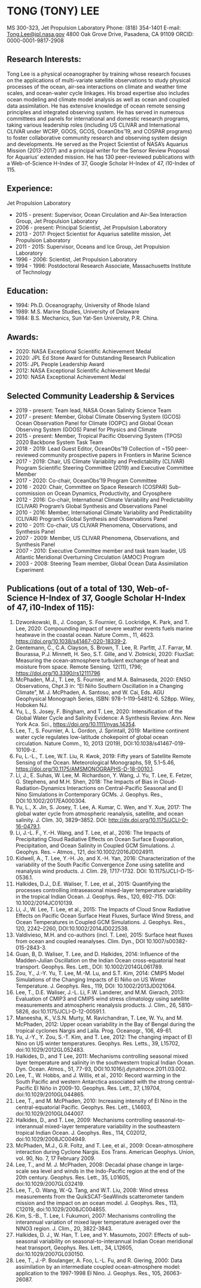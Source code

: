 # TONG (TONY) LEE
MS 300-323, Jet Propulsion Laboratory                  Phone: (818) 354-1401 E-mail: Tong.Lee@jpl.nasa.gov
4800 Oak Grove Drive, Pasadena, CA 91109         ORCID: 0000-0001-9817-2908

## Research Interests: 
Tong Lee is a physical oceanographer by training whose research focuses on the applications of multi-variate satellite observations to study physical processes of the ocean, air-sea interactions on climate and weather time scales, and ocean-water cycle linkages. His broad expertise also includes ocean modeling and climate model analysis as well as ocean and coupled data assimilation. He has extensive knowledge of ocean remote sensing principles and integrated observing system. He has served in numerous committees and panels for international and domestic research programs, taking various leadership roles (including US CLIVAR and International CLIVAR under WCRP, GOOS, GCOS, OceanObs’19, and COSPAR programs) to foster collaborative community research and observing system design and developments. He served as the Project Scientist of NASA’s Aquarius Mission (2013-2017) and a principal writer for the Sensor Review Proposal for Aquarius’ extended mission. He has 130 peer-reviewed publications with a Web-of-Science H-Index of 37, Google Scholar H-Index of 47, i10-Index of 115.

## Experience:
Jet Propulsion Laboratory
- 2015 - present: Supervisor, Ocean Circulation and Air-Sea Interaction Group, Jet Propulsion Laboratory
- 2006 - present: Principal Scientist, Jet Propulsion Laboratory
- 2013 - 2017: Project Scientist for Aquarius satellite mission, Jet Propulsion Laboratory
- 2011 - 2015: Supervisor, Oceans and Ice Group, Jet Propulsion Laboratory
- 1996 - 2006: Scientist, Jet Propulsion Laboratory
- 1994 - 1996: Postdoctoral Research Associate, Massachusetts Institute of Technology

## Education:
- 1994: Ph.D. Oceanography, University of Rhode Island
- 1989: M.S. Marine Studies, University of Delaware
- 1984: B.S. Mechanics, Sun Yat-Sen University, P.R. China.

## Awards:
- 2020: NASA Exceptional Scientific Achievement Medal
- 2020: JPL Ed Stone Award for Outstanding Research Publication
- 2015: JPL People Leadership Award
- 2012: NASA Exceptional Scientific Achievement Medal
- 2010: NASA Exceptional Achievement Medal

## Selected Community Leadership & Services
- 2019 - present: Team lead, NASA Ocean Salinity Science Team
- 2017 - present: Member, Global Climate Observing System (GCOS) Ocean Observation Panel for Climate (OOPC) and Global Ocean Observing System (GOOS) Panel for Physics and Climate
- 2015 - present: Member, Tropical Pacific Observing System (TPOS) 2020 Backbone System Task Team
- 2018 - 2019: Lead Guest Editor, OceanObs’19 Collection of ~150 peer-reviewed community prospective papers in Frontiers in Marine Science
- 2017 - 2019: Chair, US Climate Variability and Predictability (CLIVAR) Program Scientific Steering Committee (2019) and Executive Committee Member
- 2017 - 2020: Co-chair, OceanObs’19 Program Committee
- 2016 - 2020: Chair, Committee on Space Research (COSPAR) Sub-commission on Ocean Dynamics, Productivity, and Cryosphere
- 2012 - 2016: Co-chair, International Climate Variability and Predictability (CLIVAR) Program’s Global Synthesis and Observations Panel
- 2010 - 2016: Member, International Climate Variability and Predictability (CLIVAR) Program’s Global Synthesis and Observations Panel
- 2010 - 2011: Co-chair, US CLIVAR Phenomena, Observations, and Synthesis Panel
- 2007 - 2009: Member, US CLIVAR Phenomena, Observations, and Synthesis Panel
- 2007 - 2010: Executive Committee member and task team leader, US Atlantic Meridional Overturning Circulation (AMOC) Program
- 2003 - 2008: Steering Team member, Global Ocean Data Assimilation Experiment

## Publications (out of a total of 130, Web-of-Science H-Index of 37, Google Scholar H-Index of 47, i10-Index of 115):
1. Dzwonkowski, B., J. Coogan, S. Fournier, G. Lockridge, K. Park, and T. Lee, 2020: Compounding impact of severe weather events fuels marine heatwave in the coastal ocean. Nature Comm., 11, 4623. https://doi.org/10.1038/s41467-020-18339-2.
1. Gentemann, C., C.A. Clayson, S. Brown, T. Lee, R. Parfitt, J.T. Farrar, M. Bourassa, P.J. Minnett, H. Seo, S.T. Gille, and V. Zlotnicki, 2020: FluxSat: Measuring the ocean-atmosphere turbulent exchange of heat and moisture from space. Remote Sensing. 12(11), 1796; https://doi.org/10.3390/rs12111796
1. McPhaden, M.J., T. Lee, S. Fournier, and M.A. Balmaseda, 2020: ENSO Observations, Chpt.3 in: “El Niño Southern Oscillation in a Changing Climate”, M. J. McPhaden, A. Santoso, and W. Cai, Eds.  AGU Geophysical Monograph Series, ISBN: 978-1-119-54812-6. 528pp. Wiley, Hoboken NJ.
1. Yu, L., S. Josey, F. Bingham, and T. Lee, 2020: Intensification of the Global Water Cycle and Salinity Evidence: A Synthesis Review. Ann. New York Aca. Sci., https://doi.org/10.1111/nyas.14354.
1. Lee, T., S. Fournier, A. L. Gordon, J. Sprintall, 2019: Maritime continent water cycle regulates low-latitude chokepoint of global ocean circulation. Nature Comm., 10, 2013 (2019), DOI:10.1038/s41467-019-10109-z.
1. Fu, L.-L., T. Lee, W.T. Liu, R. Kwok, 2019: Fifty years of Satellite Remote Sensing of the Ocean. Meteorological Monographs, 59, 5.1–5.46, https://doi.org/10.1175/AMSMONOGRAPHS-D-18-0010.1. 
1. Li, J., E. Suhas, W. Lee, M. Richardson, Y. Wang, J. Yu, T. Lee, E. Fetzer, G. Stephens, and M.H. Shen, 2018: The Impacts of Bias in Cloud-Radiation-Dynamics Interactions on Central-Pacific Seasonal and El Nino Simulations in Contemporary GCMs. J. Geophys. Res., DOI:10.1002/2017EA000304.
1. Yu, L., X. Jin, S. Josey, T. Lee, A. Kumar, C. Wen, and Y. Xue, 2017: The global water cycle from atmospheric reanalysis, satellite, and ocean salinity. J. Clim. 30, 3829–3852. DOI: http://dx.doi.org/10.1175/JCLI-D-16-0479.1.
1. Li, J.-L. F., Y.-H. Wang, and T. Lee, et al., 2016: The Impacts of Precipitating Cloud Radiative Effects on Ocean Surface Evaporation, Precipitation, and Ocean Salinity in Coupled GCM Simulations. J. Geophys. Res. – Atmos., 121, doi:10.1002/2016JD024911.
1. Kidwell, A., T. Lee, Y.-H. Jo, and X.-H. Yan, 2016: Characterization of the variability of the South Pacific Convergence Zone using satellite and reanalysis wind products. J. Clim. 29, 1717-1732. DOI: 10.1175/JCLI-D-15-0536.1.
1. Halkides, D.J., D.E. Waliser, T. Lee, et al., 2015: Quantifying the processes controlling intraseasonal mixed-layer temperature variability in the tropical Indian Ocean. J. Geophys. Res., 120, 692-715. DOI: 10.1002/2014JC010139.
1. Li, J., W. Lee, T. Lee, et al., 2015: The Impacts of Cloud Snow Radiative Effects on Pacific Ocean Surface Heat Fluxes, Surface Wind Stress, and Ocean Temperatures in Coupled GCM Simulations. J. Geophys. Res., 120, 2242–2260, DOI:10.1002/2014JD022538.
1. Valdivieso, M.H. and co-authors (incl. T. Lee), 2015: Surface heat fluxes from ocean and coupled reanalyses. Clim. Dyn., DOI 10.1007/s00382-015-2843-3.
1. Guan, B, D. Waliser, T. Lee, and D. Halkides, 2014: Influence of the Madden-Julian Oscillation on the Indian Ocean cross-equatorial heat transport. Geophys. Res. Lett., DOI: 10.1002/2014GL061789.
1. Zou, Y., J.-Y. Yu, T. Lee, M.-M. Lu, and S.T. Kim, 2014: CMIP5 Model Simulations of the Changing Impacts of El Niño on US Winter Temperature. J. Geophys. Res., 119, DOI: 10.1002/2013JD021064.
1. Lee, T., D.E. Waliser, J.-L. Li, F.W. Landerer, and M.M. Gierach, 2013: Evaluation of CMIP3 and CMIP5 wind stress climatology using satellite measurements and atmospheric reanalysis products. J. Clim., 26, 5810-5826, doi:10.1175/JCLI-D-12-00591.1.
1. Maneesha, K., V.S.N. Murty, M. Ravichandran, T. Lee, W. Yu, and M. McPhaden, 2012: Upper ocean variability in the Bay of Bengal during the tropical cyclones Nargis and Laila. Prog. Oceanogr., 106, 49-61.
1. Yu, J.-Y., Y. Zou, S.-T. Kim, and T. Lee, 2012: The changing impact of El Nino on US winter temperatures. Geophys. Res. Letts., 39, L15702, doi:10.1029/2012GL052483.
1. Halkides, D., and T Lee, 2011: Mechanisms controlling seasonal mixed layer temperature and salinity in the southwestern tropical Indian  Ocean. Dyn. Ocean. Atmos., 51, 77-93, DOI:10.1016/j.dynatmoce.2011.03.002.
1. Lee, T., W. Hobbs, and J. Willis, et al., 2010: Record warming in the South Pacific and western Antarctica associated with the strong central-Pacific El Niño in 2009-10. Geophys. Res. Lett., 37, L19704, doi:10.1029/2010GL044865.
1. Lee, T., and M. McPhaden, 2010: Increasing intensity of El Nino in the central-equatorial Pacific. Geophys. Res. Lett., L14603, doi:10.1029/2010GL044007. 
1. Halkides, D., and T. Lee, 2009: Mechanisms controlling seasonal-to-interannual mixed-layer temperature variability in the southeastern tropical Indian Ocean. J. Geophys. Res., 114, C02012, doi:10.1029/2008JC004949.
1. McPhaden, M.J., G.R. Foltz, and T. Lee, et al., 2009: Ocean-atmosphere interaction during Cyclone Nargis. Eos Trans. American Geophys. Union, vol. 90, No. 7, 17 February 2009.
1. Lee, T., and M. J. McPhaden, 2008:  Decadal phase change in large-scale sea level and winds in the Indo-Pacific region at the end of the 20th century. Geophys. Res. Lett., 35, L01605, doi:10.1029/2007GL032419.
1. Lee, T., O. Wang, W.-Q. Tang, and W.T. Liu, 2008: Wind stress measurements from the QuikSCAT-SeaWinds scatterometer tandem mission and the impact on an ocean model. J. Geophys. Res., 113, C12019, doi:10.1029/2008JC004855.
1. Kim, S.-B., T. Lee, I. Fukumori, 2007: Mechanisms controlling the interannual variation of mixed layer temperature averaged over the NINO3 region. J. Clim., 20, 3822-3843.
1. Halkides, D. J., W. Han, T. Lee, and Y. Masumoto, 2007: Effects of sub-seasonal variability on seasonal-to-interannual Indian Ocean meridional heat transport, Geophys. Res. Lett., 34, L12605, doi:10.1029/2007GL030150.
1. Lee, T., J.-P. Boulanger, A. Foo, L.-L. Fu, and R. Giering, 2000: Data assimilation by an intermediate coupled ocean-atmosphere model: application to the 1997-1998 El Nino. J. Geophys. Res., 105, 26063-26087.

